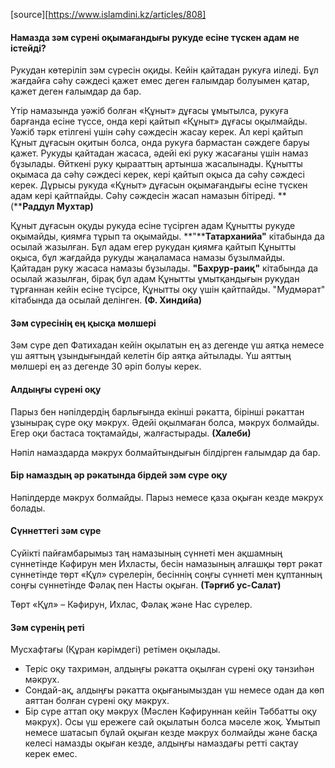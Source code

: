 
[source][https://www.islamdini.kz/articles/808] 

#### Намазда зәм сүрені оқымағандығы рукуде есіне түскен адам не істейді?

Рукудан көтеріліп зәм сүресін оқиды. Кейін қайтадан рукуға иіледі. Бұл жағдайға сәһу сәждесі қажет емес деген ғалымдар болуымен қатар, қажет деген ғалымдар да бар.

Үтір намазында уәжіб болған «Құныт» дұғасы ұмытылса, рукуға барғанда есіне түссе, онда кері қайтып «Құныт» дұғасы оқылмайды. Уәжіб тәрк етілгені үшін сәһу сәждесін жасау керек. Ал кері қайтып Құныт дұғасын оқитын болса, онда рукуға бармастан сәждеге баруы қажет. Рукуды қайтадан жасаса, әдейі екі руку жасағаны үшін намаз бұзылады. Өйткені руку қырааттың артынша жасалынады. Құнытты оқымаса да сәһу сәждесі керек, кері қайтып оқыса да сәһу сәждесі керек. Дұрысы рукуда «Құныт» дұғасын оқымағандығы есіне түскен адам кері қайтпайды. Сәһу сәждесін жасап намазын бітіреді. **(****Раддул Мухтар)**

Құныт дұғасын оқуды рукуда есіне түсірген адам Құнытты рукуде оқымайды, қиямға тұрып та оқымайды. **"****Татарханийа"** кітабында да осылай жазылған. Бұл адам егер рукудан қиямға қайтып Құнытты оқыса, бұл жағдайда рукуды жаңаламаса намазы бұзылмайды. Қайтадан руку жасаса намазы бұзылады. **"Бахрур-раиқ"** кітабында да осылай жазылған, бірақ бұл адам Құнытты ұмытқандығын рукудан тұрғаннан кейін есіне түсірсе, Құнытты оқу үшін қайтпайды. "Мудмәрат" кітабында да осылай делінген. **(Ф. Хиндийа)**



#### **Зәм сүресінің ең қысқа мөлшері**

Зәм сүре деп Фатихадан кейін оқылатын ең аз дегенде үш аятқа немесе үш аяттың ұзындығындай келетін бір аятқа айтылады. Үш аяттың мөлшері ең аз дегенде 30 әріп болуы керек.


#### **Алдыңғы сүрені оқу**

Парыз бен нәпілдердің барлығында екінші рәкатта, бірінші рәкаттан ұзынырақ сүре оқу мәкрух. Әдейі оқылмаған болса, мәкрух болмайды. Егер оқи бастаса тоқтамайды, жалғастырады. **(Халеби)**

Нәпіл намаздарда мәкрух болмайтындығын білдірген ғалымдар да бар.


#### Бір намаздың әр рәкатында бірдей зәм сүре оқу

Нәпілдерде мәкрух болмайды. Парыз немесе қаза оқыған кезде мәкрух болады.


#### **Сүннеттегі зәм сүре**

Сүйікті пайғамбарымыз таң намазының сүннеті мен ақшамның сүннетінде Кәфирун мен Ихласты, бесін намазының алғашқы төрт рәкат сүннетінде төрт «Құл» сүрелерін, бесіннің соңғы сүннеті мен құптанның соңғы сүннетінде Фәлақ пен Насты оқыған. **(Тәрғиб ус-Салат)**

Төрт «Құл» – Кәфирун, Ихлас, Фәлақ және Нас сүрелер.




#### **Зәм сүренің реті**

Мусхафтағы (Құран кәрімдегі) ретімен оқылады. 
- Теріс оқу тахримән, алдыңғы рәкатта оқылған сүрені оқу тәнзиһән мәкрух. 
- Сондай-ақ, алдыңғы рәкатта оқығанымыздан үш немесе одан да көп аяттан болған сүрені оқу мәкрух. 
- Бір сүре аттап оқу мәкрух (Мәслен Кәфируннан кейін Тәббатты оқу мәкрух). 
Осы үш ережеге сай оқылатын болса мәселе жоқ. Ұмытып немесе шатасып бұлай оқыған кезде мәкрух болмайды және басқа келесі намазды оқыған кезде, алдыңғы намаздағы ретті сақтау керек емес.


